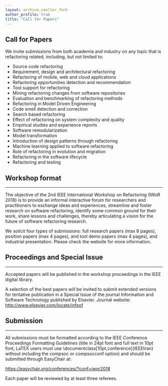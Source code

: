 ```yaml
---
layout: archive_smaller_font
author_profile: true
title: "Call for Papers"
---
```

## Call for Papers

We invite submissions from both academia and industry on any topic that is refactoring
related, including, but not limited to:

 - Source code refactoring
 - Requirement, design and architectural refactoring
 - Refactoring of mobile, web and cloud applications
 - Refactoring opportunities detection and recommendation
 - Tool support for refactoring
 - Mining refactoring changes from software repositories
 - Evaluation and benchmarking of refactoring methods
 - Refactoring in Model Driven Engineering
 - Code smell detection and correction
 - Search based refactoring
 - Effect of refactoring on system complexity and quality
 - Empirical studies and experience reports
 - Software remodularization
 - Model transformation
 - Introduction of design patterns through refactoring
 - Machine learning applied to software refactoring
 - Role of refactoring in evolution and migration
 - Refactoring in the software lifecycle
 - Refactoring and testing

## Workshop format
------------------------------
The objective of the 2nd IEEE International Workshop on Refactoring (IWoR 2018)
is to provide an informal interactive forum for researchers and practitioners to
exchange ideas and experiences, streamline and foster research on software refactoring,
identify some common ground for their work, share lessons and challenges, thereby
articulating a vision for the future of software refactoring research.

We solicit four types of submissions: full research papers (max 8 pages), position papers (max 4 pages),
and tool demo papers (max 4 pages), and industrial presentation. Please check the website for more information.

## Proceedings and Special Issue
------------------------------
Accepted papers will be published in the workshop proceedings in the IEEE digital library.

A selection of the best papers will be invited to submit extended versions for tentative publication in a Special
Issue of the journal Information and Software Technology published by Elsevier.
Journal website: http://www.elsevier.com/locate/infsof


## Submission

------------------------------

All submissions must be formatted according to the IEEE Conference Proceedings Formatting Guidelines 
(title in 24pt font and full text in 10pt font, LaTEX users must use \documentclass[10pt,conference]{IEEEtran} 
without including the compsoc or compsocconf option) and should be submitted through EasyChair at:

https://easychair.org/conferences/?conf=iwor2018



Each paper will be reviewed by at least three referees. 
